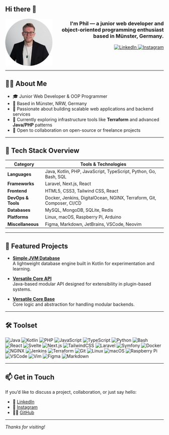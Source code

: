 <h2 align="left">Hi there 👋</h2>

<img align="left" src="profile.png" alt="Profile illustration" height="150" width="150" />

<h3 align="right">I'm Phil — a junior web developer and object-oriented programming enthusiast based in Münster, Germany.</h3>

<div align="right">
  <a href="https://www.linkedin.com/in/philleonkersting" target="_blank">
    <img src="https://raw.githubusercontent.com/maurodesouza/profile-readme-generator/master/src/assets/icons/social/linkedin/default.svg" width="52" height="40" alt="LinkedIn" />
  </a>
  <a href="https://instagram.com/softwarebuilds" target="_blank">
    <img src="https://raw.githubusercontent.com/maurodesouza/profile-readme-generator/master/src/assets/icons/social/instagram/default.svg" width="52" height="40" alt="Instagram" />
  </a>
</div>

<br clear="both" />

---

## 🧑‍💻 About Me

- 🎓 Junior Web Developer & OOP Programmer  
- 📍 Based in Münster, NRW, Germany  
- 🚀 Passionate about building scalable web applications and backend services  
- 🔧 Currently exploring infrastructure tools like **Terraform** and advanced **Java/PHP** patterns  
- 🤝 Open to collaboration on open-source or freelance projects

---

## 🧭 Tech Stack Overview

| Category           | Tools & Technologies |
|--------------------|----------------------|
| **Languages**      | Java, Kotlin, PHP, JavaScript, TypeScript, Python, Go, Bash, SQL |
| **Frameworks**     | Laravel, Next.js, React |
| **Frontend**       | HTML5, CSS3, Tailwind CSS, React |
| **DevOps & Tools** | Docker, Jenkins, DigitalOcean, NGINX, Terraform, Git, Composer, CI/CD |
| **Databases**      | MySQL, MongoDB, SQLite, Redis |
| **Platforms**      | Linux, macOS, Raspberry Pi, Arduino |
| **Miscellaneous**  | Figma, Markdown, JetBrains, VSCode, Neovim |

---

## 🚀 Featured Projects

- [**Simple JVM Database**](https://github.com/SimpleDatabase/jvm-database)  
  A lightweight database engine built in Kotlin for experimentation and learning.

- [**Versatile Core API**](https://github.com/versatile-core/vc-core-api)  
  Java-based modular API designed for extensibility in plugin-based systems.

- [**Versatile Core Base**](https://github.com/versatile-core/vc-core-base)  
  Core logic and abstraction for handling modular backends.

---

## 🛠 Toolset

<div align="left">
  <!-- Languages -->
  <img src="https://cdn.jsdelivr.net/gh/devicons/devicon/icons/java/java-original.svg" width="30" height="30" alt="Java" />
  <img src="https://cdn.jsdelivr.net/gh/devicons/devicon/icons/kotlin/kotlin-original.svg" width="30" height="30" alt="Kotlin" />
  <img src="https://cdn.jsdelivr.net/gh/devicons/devicon/icons/php/php-original.svg" width="30" height="30" alt="PHP" />
  <img src="https://cdn.jsdelivr.net/gh/devicons/devicon/icons/javascript/javascript-original.svg" width="30" height="30" alt="JavaScript" />
  <img src="https://cdn.jsdelivr.net/gh/devicons/devicon/icons/typescript/typescript-original.svg" width="30" height="30" alt="TypeScript" />
  <img src="https://cdn.jsdelivr.net/gh/devicons/devicon/icons/python/python-original.svg" width="30" height="30" alt="Python" />
  <img src="https://cdn.jsdelivr.net/gh/devicons/devicon/icons/bash/bash-original.svg" width="30" height="30" alt="Bash" />

  <!-- Frameworks / Tools -->
  <img src="https://cdn.jsdelivr.net/gh/devicons/devicon/icons/react/react-original.svg" width="30" height="30" alt="React" />
  <img src="https://cdn.jsdelivr.net/gh/devicons/devicon/icons/svelte/svelte-original.svg" width="30" height="30" alt="Svelte" />
  <img src="https://cdn.jsdelivr.net/gh/devicons/devicon/icons/nextjs/nextjs-original.svg" width="30" height="30" alt="Next.js" />
  <img src="https://cdn.jsdelivr.net/gh/devicons/devicon/icons/tailwindcss/tailwindcss-original.svg" width="30" height="30" alt="TailwindCSS" />
  <img src="https://cdn.jsdelivr.net/gh/devicons/devicon/icons/laravel/laravel-original.svg" width="30" height="30" alt="Laravel" />
  <img src="https://cdn.jsdelivr.net/gh/devicons/devicon/icons/symfony/symfony-original.svg" width="30" height="30" alt="Symfony" />

  <!-- DevOps -->
  <img src="https://cdn.jsdelivr.net/gh/devicons/devicon/icons/docker/docker-original.svg" width="30" height="30" alt="Docker" />
  <img src="https://cdn.jsdelivr.net/gh/devicons/devicon/icons/nginx/nginx-original.svg" width="30" height="30" alt="NGINX" />
  <img src="https://cdn.jsdelivr.net/gh/devicons/devicon/icons/jenkins/jenkins-line.svg" width="30" height="30" alt="Jenkins" />
  <img src="https://cdn.jsdelivr.net/gh/devicons/devicon/icons/terraform/terraform-original.svg" width="30" height="30" alt="Terraform" />
  <img src="https://cdn.jsdelivr.net/gh/devicons/devicon/icons/git/git-original.svg" width="30" height="30" alt="Git" />

  <!-- Platforms / Misc -->
  <img src="https://cdn.jsdelivr.net/gh/devicons/devicon/icons/linux/linux-original.svg" width="30" height="30" alt="Linux" />
  <img src="https://cdn.jsdelivr.net/gh/devicons/devicon/icons/apple/apple-original.svg" width="30" height="30" alt="macOS" />
  <img src="https://cdn.jsdelivr.net/gh/devicons/devicon/icons/raspberrypi/raspberrypi-original.svg" width="30" height="30" alt="Raspberry Pi" />
  <img src="https://cdn.jsdelivr.net/gh/devicons/devicon/icons/vscode/vscode-original.svg" width="30" height="30" alt="VSCode" />
  <img src="https://cdn.jsdelivr.net/gh/devicons/devicon/icons/vim/vim-original.svg" width="30" height="30" alt="Vim" />
  <img src="https://cdn.jsdelivr.net/gh/devicons/devicon/icons/figma/figma-original.svg" width="30" height="30" alt="Figma" />
  <img src="https://cdn.jsdelivr.net/gh/devicons/devicon/icons/markdown/markdown-original.svg" width="30" height="30" alt="Markdown" />
</div>

---

## 📫 Get in Touch

If you’d like to discuss a project, collaboration, or just say hello:

- 💼 [LinkedIn](https://www.linkedin.com/in/philleonkersting)  
- 📸 [Instagram](https://instagram.com/softwarebuilds)  
- 🧑‍💻 [GitHub](https://github.com/software-builds)

---

_Thanks for visiting!_
